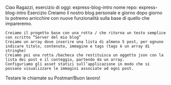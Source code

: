 Ciao Ragazzi,
esercizio di oggi: express-blog-intro
nome repo: express-blog-intro
Esercizio
Creiamo il nostro blog personale e giorno dopo giorno lo potremo arricchire con nuove funzionalità sulla base di quello che impareremo.

    Creiamo il progetto base con una rotta / che ritorna un testo semplice con scritto ”Server del mio blog”
    Creiamo un array dove inserire una lista di almeno 5 post, per ognuno indicare titolo, contenuto, immagine e tags (tags è un array di stringhe)
    Creiamo poi una rotta /bacheca che restituisca un oggetto json con la lista dei post e il conteggio, partendo da un array.
    Configuriamo gli asset statici sull’applicazione in modo che si possano visualizzare le immagini associate ad ogni post.

Testare le chiamate su Postman!Buon lavoro!
